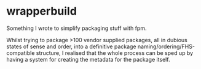 wrapperbuild
============

Something I wrote to simplify packaging stuff with fpm.

Whilst trying to package >100 vendor supplied packages, all in dubious states of sense and order, into a definitive package naming/ordering/FHS-compatible structure, I realised that the whole process can be sped up by having a system for creating the metadata for the package itself.


